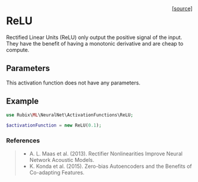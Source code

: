 <span style="float:right;"><a href="https://github.com/RubixML/RubixML/blob/master/src/NeuralNet/ActivationFunctions/ReLU.php">[source]</a></span>

# ReLU
Rectified Linear Units (ReLU) only output the positive signal of the input. They have the benefit of having a monotonic derivative and are cheap to compute.

## Parameters
This activation function does not have any parameters.

## Example
```php
use Rubix\ML\NeuralNet\ActivationFunctions\ReLU;

$activationFunction = new ReLU(0.1);
```

### References
>- A. L. Maas et al. (2013). Rectifier Nonlinearities Improve Neural Network Acoustic Models.
>- K. Konda et al. (2015). Zero-bias Autoencoders and the Benefits of Co-adapting Features.